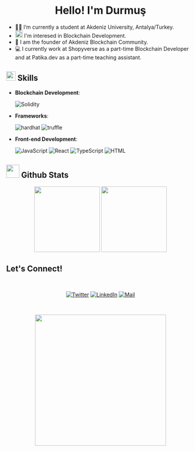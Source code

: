 <h1 align= center>Hello! I'm Durmuş </h1>

- 👨‍💻  I’m currently a student at Akdeniz University, Antalya/Turkey.
- <a href="https://emoji.gg/emoji/5819-eth"><img src="https://cdn3.emoji.gg/emojis/5819-eth.png" width="20px" height="20px" alt="ETH"></a> I'm interesed in Blockchain Development.
- 🧡  I am the founder of Akdeniz Blockchain Community.
- 💻  I currently work at Shopyverse as a part-time Blockchain Developer and at Patika.dev as a part-time teaching assistant.

## <img src="https://media2.giphy.com/media/QssGEmpkyEOhBCb7e1/giphy.gif?cid=ecf05e47a0n3gi1bfqntqmob8g9aid1oyj2wr3ds3mg700bl&rid=giphy.gif" width ="25"><b> Skills</b>

<p align="center">
    
- **Blockchain Development**:

   ![Solidity](https://img.shields.io/badge/Solidity-black?style=for-the-badge&logo=solidity&logoColor=white)
    
    
- **Frameworks**:

    ![hardhat](https://img.shields.io/badge/Hardhat-yellow?style=for-the-badge)
    ![truffle](https://img.shields.io/badge/Truffle-brown?style=for-the-badge)

- **Front-end Development**:
    
    ![JavaScript](https://img.shields.io/badge/JavaScript-yellow?style=for-the-badge&logo=javascript&logoColor=white)
    ![React](https://img.shields.io/badge/React-9cf?style=for-the-badge&logo=react&logoColor=white)
    ![TypeScript](https://img.shields.io/badge/TypeScript-blue?style=for-the-badge&logo=typescript&logoColor=white)
    ![HTML](https://img.shields.io/badge/HTML-black?style=for-the-badge&logo=html&logoColor=white)
    


</p>

## <img src="https://media.giphy.com/media/iY8CRBdQXODJSCERIr/giphy.gif" width="35"><b> Github Stats </b>

<p align= "center">
    <img height= "175" src="https://github-readme-stats.vercel.app/api?username=durmusgulbahar&show_icons=true&theme=dark" />
    <img height="175" src="https://github-readme-stats.vercel.app/api/top-langs/?username=durmusgulbahar&theme=dark&layout=compact" />
</p>

## <b>Let's Connect!</b>

<br>
<div align='center'>

[![Twitter](https://img.shields.io/badge/Twitter-blue?style=for-the-badge&logo=twitter)](https://www.twitter.com/crypthegreat)
[![LinkedIn](https://img.shields.io/badge/LinkedIn-blue?style=for-the-badge&logo=linkedin)](https://www.linkedin.com/in/durmusgulbahar/)
[![Mail](https://img.shields.io/badge/Mail-blue?style=for-the-badge&logo=gmail&logoColor=white)](mailto:durmusgulbahar@outlook.com)
 
</div>

<br>

<p align=center>
    <img src="https://github.com/durmusgulbahar/durmusgulbahar/blob/main/eth.gif" height=350 width=350 />
</p>
